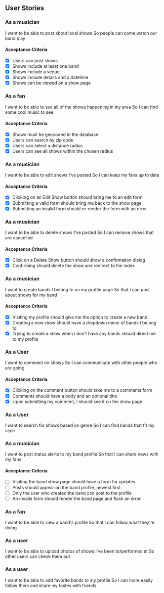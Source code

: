 ## User Stories

### As a musician
  I want to be able to post about local shows
  So people can come watch our band play

#### Acceptance Criteria
- [x] Users can post shows
- [x] Shows include at least one band
- [x] Shows include a venue
- [x] Shows include details and a datetime
- [x] Shows can be viewed on a show page

### As a fan
  I want to be able to see all of the shows happening in my area
  So I can find some cool music to see

#### Acceptance Criteria
- [x] Shows must be geocoded in the database
- [x] Users can search by zip code
- [x] Users can select a distance radius
- [x] Users can see all shows within the chosen radius

### As a musician
  I want to be able to edit shows I've posted
  So I can keep my fans up to date

#### Acceptance Criteria
- [x] Clicking on an Edit Show button should bring me to an edit form
- [x] Submitting a valid form should bring me back to the show page
- [x] Submitting an invalid form should re-render the form with an error

### As a musician
  I want to be able to delete shows I've posted
  So I can remove shows that are cancelled

#### Acceptance Criteria
- [x] Click on a Delete Show button should show a confirmation dialog
- [x] Confirming should delete the show and redirect to the index

### As a musician
  I want to create bands I belong to on my profile page
  So that I can post about shows for my band

#### Acceptance Criteria
- [x] Visiting my profile should give me the option to create a new band
- [x] Creating a new show should have a dropdown menu of bands I belong to
- [x] Trying to create a show when I don't have any bands should direct me to my profile

### As a User
  I want to comment on shows
  So I can communicate with other people who are going

#### Acceptance Criteria
- [x] Clicking on the comment button should take me to a comments form
- [x] Comments should have a body and an optional title
- [x] Upon submitting my comment, I should see it on the show page

### As a User
  I want to search for shows based on genre
  So I can find bands that fit my style

### As a musician
  I want to post status alerts to my band profile
  So that I can share news with my fans

#### Acceptance Criteria
- [ ] Visiting the band show page should have a form for updates
- [ ] Posts should appear on the band profile, newest first
- [ ] Only the user who created the band can post to the profile
- [ ] An invalid form should render the band page and flash an error

### As a fan
  I want to be able to view a band's profile
  So that I can follow what they're doing

### As a user
  I want to be able to upload photos of shows I've been to/performed at
  So other users can check them out

### As a user
  I want to be able to add favorite bands to my profile
  So I can more easily follow them and share my tastes with friends
